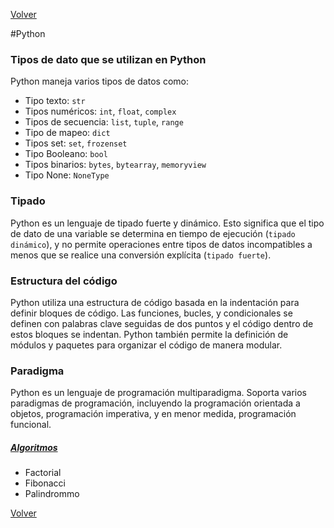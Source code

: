 [Volver](../README.md)

#Python

### Tipos de dato que se utilizan en Python

Python maneja varios tipos de datos como: 
- Tipo texto: `str`
- Tipos numéricos: `int`, `float`, `complex`
- Tipos de secuencia: `list`, `tuple`, `range`
- Tipo de mapeo: `dict`
- Tipos set: `set`, `frozenset`
- Tipo Booleano: `bool`
- Tipos binarios: `bytes`, `bytearray`, `memoryview`
- Tipo None: `NoneType`

### Tipado
Python es un lenguaje de tipado fuerte y dinámico. Esto significa que el tipo de dato de una variable se determina en tiempo de ejecución (`tipado dinámico`), y no permite operaciones entre tipos de datos incompatibles a menos que se realice una conversión explícita (`tipado fuerte`).

### Estructura del código

Python utiliza una estructura de código basada en la indentación para definir bloques de código. Las funciones, bucles, y condicionales se definen con palabras clave seguidas de dos puntos y el código dentro de estos bloques se indentan. Python también permite la definición de módulos y paquetes para organizar el código de manera modular.

### Paradigma

Python es un lenguaje de programación multiparadigma. Soporta varios paradigmas de programación, incluyendo la programación orientada a objetos, programación imperativa, y en menor medida, programación funcional.

##### [Algoritmos](./README.md)
- Factorial
- Fibonacci
- Palindrommo

[Volver](../README.md)